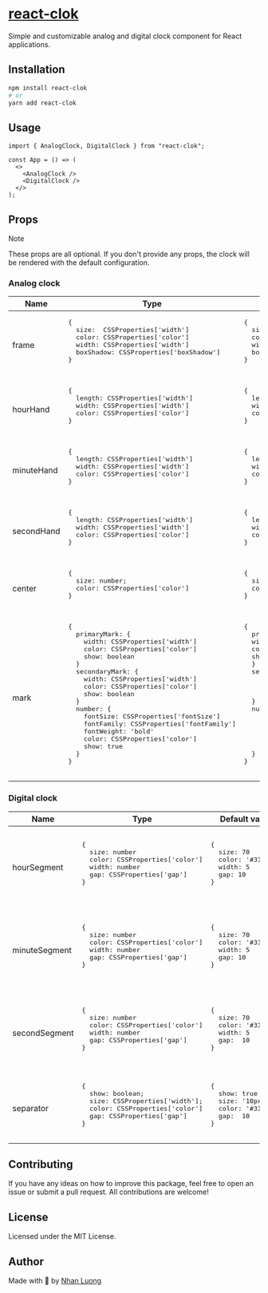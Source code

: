 # [react-clok](https://react-clok.vercel.app)

Simple and customizable analog and digital clock component for React applications.

## Installation

```bash
npm install react-clok
# or
yarn add react-clok
```

## Usage

```tsx
import { AnalogClock, DigitalClock } from "react-clok";

const App = () => (
  <>
    <AnalogClock />
    <DigitalClock />
  </>
);
```

## Props
> [!NOTE]
> These props are all optional. If you don't provide any props, the clock will be rendered with the default configuration.

### Analog clock

<table>
  <thead>
    <tr>
      <th>Name</th>
      <th>Type</th>
      <th>Default value</th>
      <th>Note</th>
    </tr>
  </thead>
  <tbody>
    <tr>
      <td>frame</td>
      <td>
        <pre>
{
  size:  CSSProperties['width']
  color: CSSProperties['color']
  width: CSSProperties['width']
  boxShadow: CSSProperties['boxShadow']
}
      </pre
        >
      </td>
      <td>
        <pre>
{
  size:'300px'   
  color: "#313638"   
  width: '6px'
  boxShadow: '0 0 15px rgba(0, 0, 0, 0.3)' 
}
        </pre
        >
      </td>
      <td>Configuration for the clock frame</td>
    </tr>
    <tr>
      <td>hourHand</td>
      <td>
        <pre>
{   
  length: CSSProperties['width']
  width: CSSProperties['width']
  color: CSSProperties['color']
}
       </pre
        >
      </td>
      <td>
        <pre>
{
  length: '30%'   
  width: '10px'
  color: '#313638'
}
        </pre>
      </td>
      <td>Configuration for the hour hand</td>
    </tr>
    <tr>
      <td>minuteHand</td>
      <td>
        <pre>
{
  length: CSSProperties['width']
  width: CSSProperties['width']
  color: CSSProperties['color']
}
       </pre
        >
      </td>
      <td>
        <pre>
{
  length: '40%'
  width: '8px'
  color: '#313638'
}
        </pre
        >
      </td>
      <td>Configuration for the minute hand</td>
    </tr>
    <tr>
      <td>secondHand</td>
      <td>
        <pre>
{
  length: CSSProperties['width']
  width: CSSProperties['width']
  color: CSSProperties['color']
}
       </pre
        >
      </td>
      <td>
        <pre>
{
  length: '43%'
  width: '2px'
  color: 'darkred'
}
        </pre>
      </td>
      <td>Configuration for the second hand</td>
    </tr>
    <tr>
      <td>center</td>
      <td>
        <pre>
{
  size: number;
  color: CSSProperties['color']
}
       </pre
        >
      </td>
      <td>
        <pre>
{
  size: '5%'
  color: '#313638'
}
       </pre
        >
      </td>
      <td>Configuration for the center circle of the clock</td>
    </tr>
    <tr>
      <td>mark</td>
      <td>
        <pre>
{
  primaryMark: {
    width: CSSProperties['width']
    color: CSSProperties['color']
    show: boolean
  }
  secondaryMark: {
    width: CSSProperties['width']
    color: CSSProperties['color']
    show: boolean
  }
  number: {
    fontSize: CSSProperties['fontSize']
    fontFamily: CSSProperties['fontFamily']
    fontWeight: 'bold'
    color: CSSProperties['color']
    show: true
  }
}
        </pre>
      </td>
      <td>
        <pre>
{
  primaryMark: {
  width: '6px'
  color: '#313638'
  show: boolean
  }
  secondaryMark: {
    width: '3px'
    color: '#313638'
    show: true
  }
  number: {
    fontSize: '1.5rem'
    fontFamily: 'inherit';
    fontWeight: 'bold'
    color: '#313638'
    show: true
  }
}
        </pre
        >
      </td>
      <td>
        Configuration for the marks of the clock including primary marks,
        secondary marks and the number on the clock.
      </td>
    </tr>
  </tbody>
</table>

### Digital clock

<table>
  <thead>
    <tr>
      <th>Name</th>
      <th>Type</th>
      <th>Default value</th>
      <th>Note</th>
    </tr>
  </thead>
  <tbody>
    <tr>
      <td>hourSegment</td>
      <td>
        <pre>
{
  size: number
  color: CSSProperties['color']
  width: number
  gap: CSSProperties['gap']
}
      </td>
      <td>
        <pre>
{
  size: 70 
  color: '#313638'
  width: 5 
  gap: 10
}
      </pre>
      </td>
      <td>Configuration for the hour segment. Due to the implementation, the size and width should be in pixel</td>
    </tr>
    <tr>
      <td>minuteSegment</td>
      <td>
        <pre>
{
  size: number
  color: CSSProperties['color']
  width: number
  gap: CSSProperties['gap']
}
      </pre>
      </td>
      <td>
        <pre>
{
  size: 70 
  color: '#313638'
  width: 5 
  gap: 10
}
      </pre>
      </td>
      <td>Configuration for the minute segment. Due to the implementation, the size and width should be in pixel</td>
    </tr>
    <tr>
      <td>secondSegment</td>
      <td>
        <pre>
{
  size: number
  color: CSSProperties['color']
  width: number
  gap: CSSProperties['gap']
}
      </pre>
      </td>
      <td>
        <pre>
{
  size: 70 
  color: '#313638'
  width: 5 
  gap:  10 
}
      </pre>
      </td>
      <td>Configuration for the second segment. Due to the implementation, the size and width should be in pixel</td>
    </tr>
    <tr>
      <td>separator</td>
      <td>
        <pre>
{
  show: boolean;
  size: CSSProperties['width'];
  color: CSSProperties['color']
  gap: CSSProperties['gap']
}
      </pre>
      </td>
      <td>
        <pre>
{
  show: true
  size: '10px'
  color: '#313638'
  gap:  10 
}
      </pre>
      </td>
      <td>Configuration for the separator between segments</td>
    </tr>
  </tbody>
</table>

## Contributing

If you have any ideas on how to improve this package, feel free to open an issue or submit a pull request. All contributions are welcome!

## License

Licensed under the MIT License.

## Author

Made with 🍠 by [Nhan Luong](https://nhanluong.dev)
